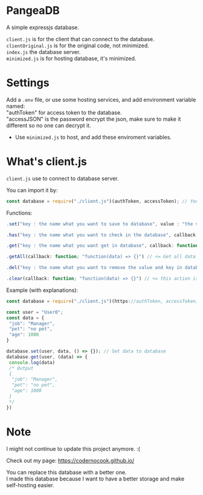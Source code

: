 # PangeaDB
 A simple expressjs database.

`client.js` is for the client that can connect to the database.\
`clientOriginal.js` is for the original code, not minimized.\
`index.js` the database server.\
`minimized.js` is for hosting database, it's minimized.

# Settings
Add a `.env` file, or use some hosting services, and add environment variable named:\
"authToken" for access token to the database.\
"accessJSON" is the password encrypt the json, make sure to make it different so no one can decrypt it.

- Use `minimized.js` to host, and add these enviroment variables.

# What's client.js
`client.js` use to connect to database server.

You can import it by:
```js
const database = require("./client.js")(authToken, accessToken); // You can change the name like how you name it.
```

Functions:
```js
.set("key : the name what you want to save to database", value : "the value save with the key", callback: function; "function(data) => {}") // <= Set data to database.

.has("key : the name what you want to check in the database", callback: function(data : boolean) => {}, "the data is boolean: true/false") // <= Check if data exist in database.

.get("key : the name what you want get in database", callback: function; "function(data) => {}") // <= Get data with the key. The data will return `undefined` if the data not exist.

.getAll(callback: function; "function(data) => {}") // <= Get all data include key and value.

.del("key : the name what you want to remove the value and key in database", callback: function; "function(data) => {}") // <= Delete a key (include value).

.clear(callback: function; "function(data) => {}") // <= this action is harmful to database, It will delete all data.
```

Example (with explanations):
```js
const database = require("./client.js")(https://authToken, accessToken); // You can change the name like how you name it.

const user = "User0";
const data = {
 "job": "Manager",
 "pet": "no pet",
 "age": 1000
}

database.set(user, data, () => {}); // Set data to database
database.get(user, (data) => {
 console.log(data)
 /* Output
 {
  "job": "Manager",
  "pet": "no pet",
  "age": 1000
 }
 */
})
```

# Note
I might not continue to update this project anymore. :(

Check out my page: https://codernocook.github.io/

You can replace this database with a better one.\
I made this database because I want to have a better storage and make self-hosting easier.
